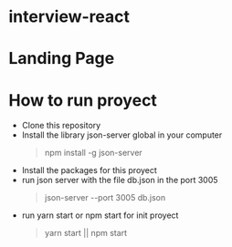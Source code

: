 # interview-react

# Landing Page

# How to run proyect
  - Clone this repository       
  - Install the library json-server global in your computer
     >npm install -g json-server 
  - Install the packages for this proyect
  - run json server with the file db.json in the port 3005
    >json-server --port 3005  db.json 
  - run yarn start or npm start for init proyect
    >yarn start || npm start
